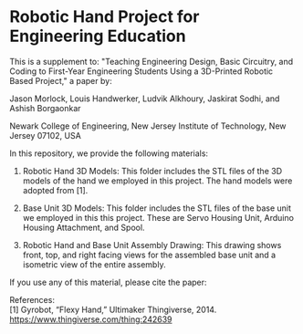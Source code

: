 # Robotic Hand Project for Engineering Education

This is a supplement to:
"Teaching Engineering Design, Basic Circuitry, and Coding to First-Year Engineering Students Using a 3D-Printed Robotic Based Project," a paper by:

Jason Morlock, Louis Handwerker, Ludvik Alkhoury, Jaskirat Sodhi, and Ashish Borgaonkar

Newark College of Engineering,
New Jersey Institute of Technology, New Jersey 07102, USA 

In this repository, we provide the following materials:

1. Robotic Hand 3D Models: This folder includes the STL files of the 3D models of the hand we employed in this project. The hand models were adopted from [1].


2. Base Unit 3D Models: This folder includes the STL files of the base unit we employed in this this project. These are Servo Housing Unit, Arduino Housing Attachment, and Spool.


3. Robotic Hand and Base Unit Assembly Drawing: This drawing shows front, top, and right facing views for the assembled base unit and a isometric view of the entire assembly.


If you use any of this material, please cite the paper: 


References:  
[1] Gyrobot, “Flexy Hand,” Ultimaker Thingiverse, 2014. https://www.thingiverse.com/thing:242639

